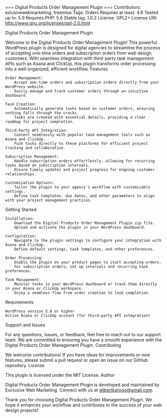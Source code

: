 === Digital Products Order Management Plugin ===
Contributors: exlusivewebmarketing, freemius
Tags: 0rders
Requires at least: 4.6
Tested up to: 5.9
Requires PHP: 5.6
Stable tag: 1.0.2
License: GPL2+
License URI: http://www.gnu.org/licenses/gpl-2.0.html

Digital Products Order Management Plugin

Welcome to the Digital Products Order Management Plugin! This powerful WordPress plugin is designed for digital agencies to streamline the process of accepting one-time orders and subscription orders from web design customers. With seamless integration with third-party task management APIs such as Asana and ClickUp, this plugin transforms order processing into a well-organized, efficient workflow.
Features

    Order Management:
        Accept one-time orders and subscription orders directly from your WordPress website.
        Easily manage and track customer orders through an intuitive dashboard.

    Task Creation:
        Automatically generate tasks based on customer orders, ensuring nothing falls through the cracks.
        Tasks are created with essential details, providing a clear roadmap for project completion.

    Third-Party API Integration:
        Connect seamlessly with popular task management tools such as Asana and ClickUp.
        Push tasks directly to these platforms for efficient project tracking and collaboration.

    Subscription Management:
        Handle subscription orders effortlessly, allowing for recurring tasks based on subscription intervals.
        Ensure timely updates and project progress for ongoing customer relationships.

    Customization Options:
        Tailor the plugin to your agency's workflow with customizable settings.
        Define task templates, due dates, and other parameters to align with your project management practices.

Getting Started

    Installation:
        Download the Digital Products Order Management Plugin zip file.
        Upload and activate the plugin in your WordPress dashboard.

    Configuration:
        Navigate to the plugin settings to configure your integration with Asana and ClickUp.
        Define default settings, task templates, and other preferences.

    Order Processing:
        Enable the plugin on your product pages to start accepting orders.
        For subscription orders, set up intervals and recurring task preferences.

    Task Management:
        Monitor tasks in your WordPress dashboard or track them directly in your Asana or ClickUp workspace.
        Enjoy a seamless flow from order creation to task completion.

Requirements

    WordPress version 5.0 or higher
    Active Asana or ClickUp account (for third-party API integration)

Support and Issues

For any questions, issues, or feedback, feel free to reach out to our support team. We are committed to ensuring you have a smooth experience with the Digital Products Order Management Plugin.
Contributing

We welcome contributions! If you have ideas for improvements or new features, please submit a pull request or open an issue on our GitHub repository.
License

This plugin is licensed under the MIT License.
Author

Digital Products Order Management Plugin is developed and maintained by Exclusive Web Marketing. Connect with us at gilbertkarogo@gmail.com.

Thank you for choosing Digital Products Order Management Plugin. We hope it enhances your workflow and contributes to the success of your web design projects!